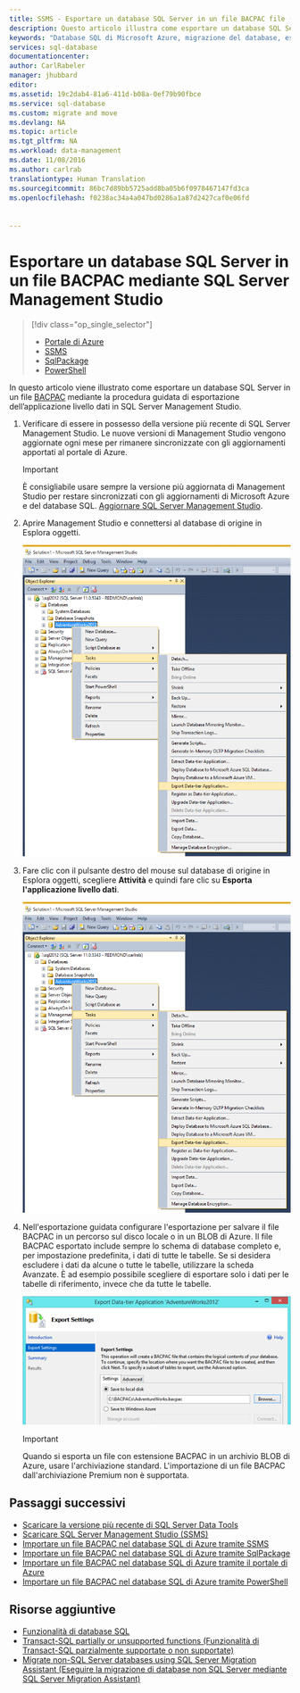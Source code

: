 ```yaml
---
title: SSMS - Esportare un database SQL Server in un file BACPAC file (Azure) | Documentazione Microsoft
description: Questo articolo illustra come esportare un database SQL Server in un file BACPAC usando la procedura guidata di esportazione dell&quot;applicazione livello dati in SQL Server Management Studio.
keywords: "Database SQL di Microsoft Azure, migrazione del database, esportazione del database, esportazione del file BACPAC, procedura guidata di esportazione dell’applicazione livello dati"
services: sql-database
documentationcenter: 
author: CarlRabeler
manager: jhubbard
editor: 
ms.assetid: 19c2dab4-81a6-411d-b08a-0ef79b90fbce
ms.service: sql-database
ms.custom: migrate and move
ms.devlang: NA
ms.topic: article
ms.tgt_pltfrm: NA
ms.workload: data-management
ms.date: 11/08/2016
ms.author: carlrab
translationtype: Human Translation
ms.sourcegitcommit: 86bc7d89bb5725add8ba05b6f0978467147fd3ca
ms.openlocfilehash: f0238ac34a4a047bd0286a1a87d2427caf0e06fd


---
```

# <a name="export-a-sql-server-database-to-a-bacpac-file-using-sql-server-management-studio"></a>Esportare un database SQL Server in un file BACPAC mediante SQL Server Management Studio
> [!div class="op_single_selector"]
> * [Portale di Azure](sql-database-export.md)
> * [SSMS](sql-database-cloud-migrate-compatible-export-bacpac-ssms.md)
> * [SqlPackage](sql-database-cloud-migrate-compatible-export-bacpac-sqlpackage.md)
> * [PowerShell](sql-database-export-powershell.md)
> 

In questo articolo viene illustrato come esportare un database SQL Server in un file [BACPAC](https://msdn.microsoft.com/library/ee210546.aspx#Anchor_4) mediante la procedura guidata di esportazione dell’applicazione livello dati in SQL Server Management Studio. 

1. Verificare di essere in possesso della versione più recente di SQL Server Management Studio. Le nuove versioni di Management Studio vengono aggiornate ogni mese per rimanere sincronizzate con gli aggiornamenti apportati al portale di Azure.
   
   > [!IMPORTANT]
   > È consigliabile usare sempre la versione più aggiornata di Management Studio per restare sincronizzati con gli aggiornamenti di Microsoft Azure e del database SQL. [Aggiornare SQL Server Management Studio](https://msdn.microsoft.com/library/mt238290.aspx).
   > 
   > 
2. Aprire Management Studio e connettersi al database di origine in Esplora oggetti.
   
    ![Esportare un'applicazione livello dati dal menu Attività](./media/sql-database-cloud-migrate/MigrateUsingBACPAC01.png)
3. Fare clic con il pulsante destro del mouse sul database di origine in Esplora oggetti, scegliere **Attività** e quindi fare clic su **Esporta l'applicazione livello dati**.
   
    ![Esportare un'applicazione livello dati dal menu Attività](./media/sql-database-cloud-migrate/TestForCompatibilityUsingSSMS01.png)
4. Nell'esportazione guidata configurare l'esportazione per salvare il file BACPAC in un percorso sul disco locale o in un BLOB di Azure. Il file BACPAC esportato include sempre lo schema di database completo e, per impostazione predefinita, i dati di tutte le tabelle. Se si desidera escludere i dati da alcune o tutte le tabelle, utilizzare la scheda Avanzate. È ad esempio possibile scegliere di esportare solo i dati per le tabelle di riferimento, invece che da tutte le tabelle.

    ![Esportazione impostazioni](./media/sql-database-cloud-migrate/MigrateUsingBACPAC02.png)

   > [!IMPORTANT]
   > Quando si esporta un file con estensione BACPAC in un archivio BLOB di Azure, usare l'archiviazione standard. L'importazione di un file BACPAC dall'archiviazione Premium non è supportata.
   >
   
## <a name="next-steps"></a>Passaggi successivi
* [Scaricare la versione più recente di SQL Server Data Tools](https://msdn.microsoft.com/library/mt204009.aspx)
* [Scaricare SQL Server Management Studio (SSMS)](https://msdn.microsoft.com/library/mt238290.aspx)
* [Importare un file BACPAC nel database SQL di Azure tramite SSMS](sql-database-cloud-migrate-compatible-import-bacpac-ssms.md)
* [Importare un file BACPAC nel database SQL di Azure tramite SqlPackage](sql-database-cloud-migrate-compatible-import-bacpac-sqlpackage.md)
* [Importare un file BACPAC nel database SQL di Azure tramite il portale di Azure](sql-database-import.md)
* [Importare un file BACPAC nel database SQL di Azure tramite PowerShell](sql-database-import-powershell.md)

## <a name="additional-resources"></a>Risorse aggiuntive
* [Funzionalità di database SQL](sql-database-features.md)
* [Transact-SQL partially or unsupported functions (Funzionalità di Transact-SQL parzialmente supportate o non supportate)](sql-database-transact-sql-information.md)
* [Migrate non-SQL Server databases using SQL Server Migration Assistant (Eseguire la migrazione di database non SQL Server mediante SQL Server Migration Assistant)](http://blogs.msdn.com/b/ssma/)




<!--HONumber=Jan17_HO1-->


